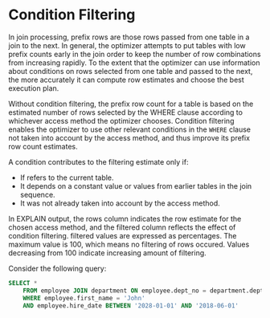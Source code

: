 # Condition Filtering

In join processing, prefix rows are those rows passed from one table in a join to the next. In general, the optimizer attempts to put tables with low prefix counts early in the join order to keep the number of row combinations from increasing rapidly. To the extent that the optimizer can use information about conditions on rows selected from one table and passed to the next, the more accurately it can compute row estimates and choose the best execution plan.

Without condition filtering, the prefix row count for a table is based on the estimated number of rows selected by the WHERE clause according to whichever access method the optimizer chooses. Condition filtering enables the optimizer to use other relevant conditions in the `WHERE` clause not taken into account by the access method, and thus improve its prefix row count estimates.

A condition contributes to the filtering estimate only if:

- If refers to the current table.
- It depends on a constant value or values from earlier tables in the join sequence.
- It was not already taken into account by the access method.

In EXPLAIN output, the rows column indicates the row estimate for the chosen access method, and the filtered column reflects the effect of condition filtering. filtered values are expressed as percentages. The maximum value is 100, which means no filtering of rows occured. Values decreasing from 100 indicate increasing amount of filtering.

Consider the following query:

```sql
SELECT *
    FROM employee JOIN department ON employee.dept_no = department.dept_no
    WHERE employee.first_name = 'John'
    AND employee.hire_date BETWEEN '2028-01-01' AND '2018-06-01'
```
